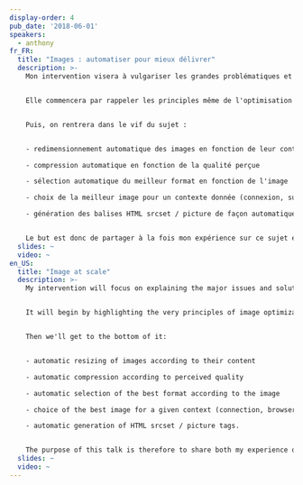 ```yaml
---
display-order: 4
pub_date: '2018-06-01'
speakers:
  - anthony
fr_FR:
  title: "Images : automatiser pour mieux délivrer"
  description: >-
    Mon intervention visera à vulgariser les grandes problématiques et solutions autour de l'optimisation massive d'images sur des services comme Akamai, Cloudinary ou Fasterize.


    Elle commencera par rappeler les principles même de l'optimisation des images : facteur de compression, luminance/chrominance, format avec ou sans perte.


    Puis, on rentrera dans le vif du sujet : 


    - redimensionnement automatique des images en fonction de leur contenu

    - compression automatique en fonction de la qualité perçue

    - sélection automatique du meilleur format en fonction de l'image

    - choix de la meilleur image pour un contexte donnée (connexion, support du navigateur, capacité de l'écran)

    - génération des balises HTML srcset / picture de façon automatique.


    Le but est donc de partager à la fois mon expérience sur ce sujet et ma veille sur les nombreuses avancées dans ce domaine.
  slides: ~
  video: ~
en_US:
  title: "Image at scale"
  description: >-
    My intervention will focus on explaining the major issues and solutions around image optimization on a large scale for services such as Akamai, Cloudinary or Fasterize.


    It will begin by highlighting the very principles of image optimization: compression factor, luminance/chrominance, lossy or lossless formats.


    Then we'll get to the bottom of it: 


    - automatic resizing of images according to their content

    - automatic compression according to perceived quality

    - automatic selection of the best format according to the image

    - choice of the best image for a given context (connection, browser support, screen capacity)

    - automatic generation of HTML srcset / picture tags.


    The purpose of this talk is therefore to share both my experience on this subject and my understanding of recent developments in this field.
  slides: ~
  video: ~
---
```

